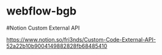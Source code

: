 # webflow-bgb

#Notion Custom External API

https://www.notion.so/fri3nds/Custom-Code-External-API-52a22b10b9004149882828fb68485410